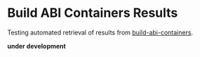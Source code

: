 # Build ABI Containers Results

Testing automated retrieval of results from [build-abi-containers](https://github.com/builsi/build-abi-containers).

**under development**

